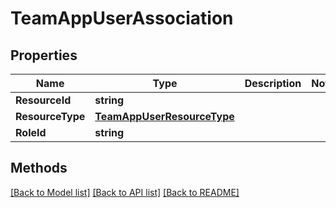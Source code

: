 # TeamAppUserAssociation

## Properties

Name | Type | Description | Notes
------------ | ------------- | ------------- | -------------
**ResourceId** | **string** |  | 
**ResourceType** | [**TeamAppUserResourceType**](TeamAppUserResourceType.md) |  | 
**RoleId** | **string** |  | 

## Methods


[[Back to Model list]](../README.md#documentation-for-models) [[Back to API list]](../README.md#documentation-for-api-endpoints) [[Back to README]](../README.md)


